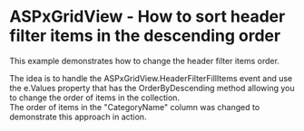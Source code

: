 # ASPxGridView - How to sort header filter items in the descending order


<p>This example demonstrates how to change the header filter items order. </p><p>The idea is to handle the  ASPxGridView.HeaderFilterFillItems event and use the e.Values property that has the OrderByDescending method allowing you to change the order of items in the collection. <br />
The order of items in the "CategoryName" column was changed to demonstrate this approach in action.</p>

<br/>


